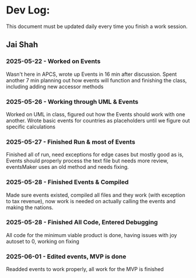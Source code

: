 # Dev Log:

This document must be updated daily every time you finish a work session.

## Jai Shah

### 2025-05-22 - Worked on Events
Wasn't here in APCS, wrote up Events in 16 min after discussion. Spent another 7 min planning out how events will function and finishing the class, including adding new accessor methods

### 2025-05-26 - Working through UML & Events
Worked on UML in class, figured out how the Events should work with one another. Wrote basic events for countries as placeholders until we figure out specific calculations

### 2025-05-27 - Finished Run & most of Events
Finished all of run, need exceptions for edge cases but mostly good as is, Events should properly process the text file but needs more review, eventsMaker uses an old method and needs fixing.

### 2025-05-28 - Finished Events & Compiled
Made sure events existed, compiled all files and they work (with exception to tax revenue), now work is needed on actually calling the events and making the nations.

### 2025-05-28 - Finished All Code, Entered Debugging
All code for the minimum viable product is done, having issues with joy autoset to 0, working on fixing

### 2025-06-01 - Edited events, MVP is done
Readded events to work properly, all work for the MVP is finished
